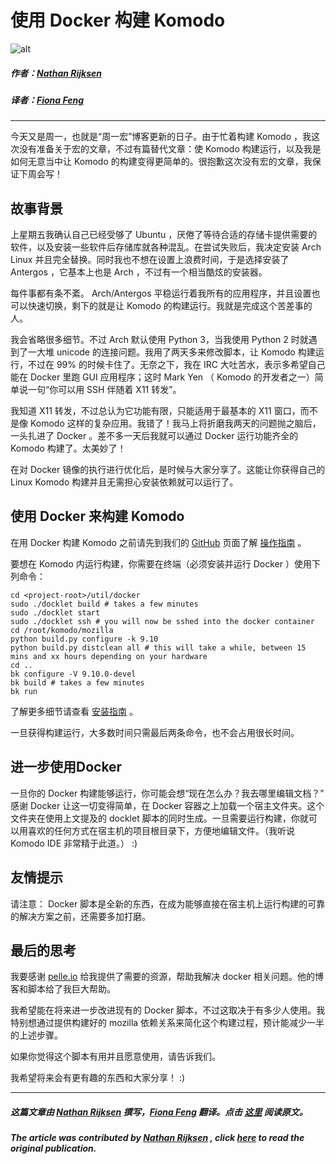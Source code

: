 # 使用 Docker 构建 Komodo

![alt](http://resource.docker.cn/komodo-x11-ssh.png)


##### 作者：[Nathan Rijksen](https://twitter.com/NathanRijksen)

##### 译者：[Fiona Feng](https://twitter.com/usuede)

***



今天又是周一，也就是“周一宏”博客更新的日子。由于忙着构建 Komodo ，我这次没有准备关于宏的文章，不过有篇替代文章：使 Komodo 构建运行，以及我是如何无意当中让 Komodo 的构建变得更简单的。很抱歉这次没有宏的文章，我保证下周会写！


## 故事背景

上星期五我确认自己已经受够了 Ubuntu ，厌倦了等待合适的存储卡提供需要的软件，以及安装一些软件后存储库就各种混乱。在尝试失败后，我决定安装 Arch Linux 并且完全替换。同时我也不想在设置上浪费时间，于是选择安装了 Antergos ，它基本上也是 Arch ，不过有一个相当酷炫的安装器。

每件事都有条不紊。 Arch/Antergos 平稳运行着我所有的应用程序，并且设置也可以快速切换，剩下的就是让 Komodo 的构建运行。我就是完成这个苦差事的人。

我会省略很多细节。不过 Arch 默认使用 Python 3，当我使用 Python 2 时就遇到了一大堆 unicode 的连接问题。我用了两天多来修改脚本，让 Komodo 构建运行，不过在 99% 的时候卡住了。无奈之下，我在 IRC 大吐苦水，表示多希望自己能在 Docker 里跑 GUI 应用程序；这时 Mark Yen （ Komodo 的开发者之一）简单说一句“你可以用 SSH 伴随着 X11 转发”。

我知道 X11 转发，不过总认为它功能有限，只能适用于最基本的 X11 窗口，而不是像 Komodo 这样的复杂应用。我错了！我马上将折磨我两天的问题抛之脑后，一头扎进了 Docker 。差不多一天后我就可以通过 Docker 运行功能齐全的 Komodo 构建了。太美妙了！

在对 Docker 镜像的执行进行优化后，是时候与大家分享了。这能让你获得自己的 Linux Komodo 构建并且无需担心安装依赖就可以运行了。

## 使用 Docker 来构建 Komodo

在用 Docker 构建 Komodo 之前请先到我们的 [GitHub](https://github.com/Komodo/KomodoEdit) 页面了解 [操作指南](https://github.com/Komodo/KomodoEdit#building-with-docker) 。

要想在 Komodo 内运行构建，你需要在终端（必须安装并运行 Docker ）使用下列命令：

```
cd <project-root>/util/docker
sudo ./docklet build # takes a few minutes
sudo ./docklet start
sudo ./docklet ssh # you will now be sshed into the docker container
cd /root/komodo/mozilla
python build.py configure -k 9.10
python build.py distclean all # this will take a while, between 15 mins and xx hours depending on your hardware
cd ..
bk configure -V 9.10.0-devel
bk build # takes a few minutes
bk run
```

了解更多细节请查看 [安装指南](https://github.com/Komodo/KomodoEdit/blob/trunk/BUILD.txt) 。

一旦获得构建运行，大多数时间只需最后两条命令，也不会占用很长时间。


## 进一步使用Docker

一旦你的 Docker 构建能够运行，你可能会想“现在怎么办？我去哪里编辑文档？” 感谢 Docker 让这一切变得简单，在 Docker 容器之上加载一个宿主文件夹。这个文件夹在使用上文提及的 docklet 脚本的同时生成。一旦需要运行构建，你就可以用喜欢的任何方式在宿主机的项目根目录下，方便地编辑文件。（我听说 Komodo IDE 非常精于此道。） :)


## 友情提示

请注意： Docker 脚本是全新的东西，在成为能够直接在宿主机上运行构建的可靠的解决方案之前，还需要多加打磨。


## 最后的思考

我要感谢 [pelle.io](http://pelle.io/) 给我提供了需要的资源，帮助我解决 docker 相关问题。他的博客和脚本给了我巨大帮助。

我希望能在将来进一步改进现有的 Docker 脚本，不过这取决于有多少人使用。我特别想通过提供构建好的 mozilla 依赖关系来简化这个构建过程，预计能减少一半的上述步骤。

如果你觉得这个脚本有用并且愿意使用，请告诉我们。

我希望将来会有更有趣的东西和大家分享！ :)

***

##### 这篇文章由 [Nathan Rijksen](https://twitter.com/NathanRijksen) 撰写，[Fiona Feng](https://twitter.com/usuede) 翻译。点击 [这里](http://komodoide.com/blog/2014-07/building-komodo-with-docker/) 阅读原文。

##### The article was contributed by [Nathan Rijksen](https://twitter.com/NathanRijksen) , click [here](http://komodoide.com/blog/2014-07/building-komodo-with-docker/) to read the original publication.
